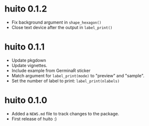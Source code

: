 # huito 0.1.2

- Fix background argument in `shape_hexagon()` 
- Close text device after the output in `label_print()`

# huito 0.1.1

- Update pkgdown
- Update vignettes.
- Include example from GerminaR sticker 
- Match argument for `label_print(mode)` to "preview" and "sample".
- Set the number of label to print: `label_print(nlabels)`

# huito 0.1.0

- Added a `NEWS.md` file to track changes to the package.
- First release of huito :)
